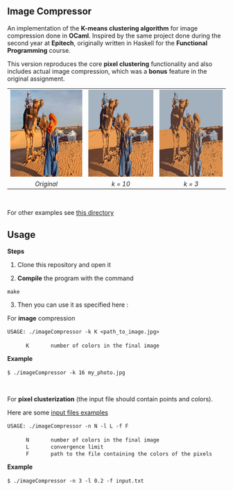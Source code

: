 ## Image Compressor

An implementation of the **K-means clustering algorithm** for image compression done in **OCaml**.
Inspired by the same project done during the second year at **Epitech**, originally written in Haskell for the **Functional Programming** course.

This version reproduces the core **pixel clustering** functionality and also includes actual image compression, which was a **bonus** feature in the original assignment.

<table align="center">
  <tr>
    <td><img src="examples/inputs/sahara.jpg" height="200"/></td>
    <td><img src="examples/outputs/sahara_k10.jpg" height="200"/></td>
    <td><img src="examples/outputs/sahara_k3.jpg" height="200"/></td>
  </tr>
  <tr align="center">
    <td><i>Original</i></td>
    <td><i>k = 10</i></td>
    <td><i>k = 3</i></td>
  </tr>
</table>

<br>

For other examples see [this directory](/examples/)


## Usage

**Steps**

1. Clone this repository and open it

2. **Compile** the program with the command

```
make
```

3. Then you can use it as specified here :

For **image** compression

```
USAGE: ./imageCompressor -k K <path_to_image.jpg>

      K       number of colors in the final image
```

**Example**

`$ ./imageCompressor -k 16 my_photo.jpg`

<br>

For **pixel clusterization** (the input file should contain points and colors).

Here are some [input files examples](/examples/text-inputs/)

```
USAGE: ./imageCompressor -n N -l L -f F

      N       number of colors in the final image
      L       convergence limit
      F       path to the file containing the colors of the pixels
```
**Example**

`$ ./imageCompressor -n 3 -l 0.2 -f input.txt`